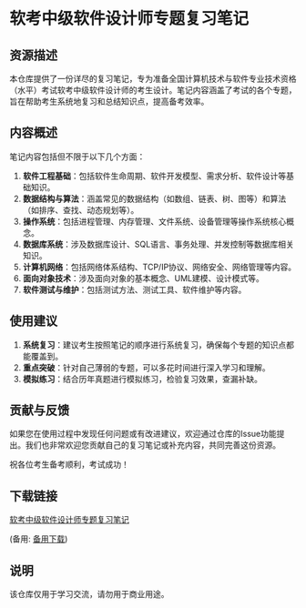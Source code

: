 # 软考中级软件设计师专题复习笔记

## 资源描述

本仓库提供了一份详尽的复习笔记，专为准备全国计算机技术与软件专业技术资格（水平）考试软考中级软件设计师的考生设计。笔记内容涵盖了考试的各个专题，旨在帮助考生系统地复习和总结知识点，提高备考效率。

## 内容概述

笔记内容包括但不限于以下几个方面：

1. **软件工程基础**：包括软件生命周期、软件开发模型、需求分析、软件设计等基础知识。
2. **数据结构与算法**：涵盖常见的数据结构（如数组、链表、树、图等）和算法（如排序、查找、动态规划等）。
3. **操作系统**：包括进程管理、内存管理、文件系统、设备管理等操作系统核心概念。
4. **数据库系统**：涉及数据库设计、SQL语言、事务处理、并发控制等数据库相关知识。
5. **计算机网络**：包括网络体系结构、TCP/IP协议、网络安全、网络管理等内容。
6. **面向对象技术**：涉及面向对象的基本概念、UML建模、设计模式等。
7. **软件测试与维护**：包括测试方法、测试工具、软件维护等内容。

## 使用建议

1. **系统复习**：建议考生按照笔记的顺序进行系统复习，确保每个专题的知识点都能覆盖到。
2. **重点突破**：针对自己薄弱的专题，可以多花时间进行深入学习和理解。
3. **模拟练习**：结合历年真题进行模拟练习，检验复习效果，查漏补缺。

## 贡献与反馈

如果您在使用过程中发现任何问题或有改进建议，欢迎通过仓库的Issue功能提出。我们也非常欢迎您贡献自己的复习笔记或补充内容，共同完善这份资源。

祝各位考生备考顺利，考试成功！

## 下载链接
[软考中级软件设计师专题复习笔记](https://pan.quark.cn/s/afe4b4cf752b) 

(备用: [备用下载](https://pan.baidu.com/s/1NQwDx9vcBOFN12EaDF37jw?pwd=1234))

## 说明

该仓库仅用于学习交流，请勿用于商业用途。
